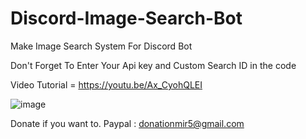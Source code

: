 # Discord-Image-Search-Bot
Make Image Search System For Discord Bot

Don't Forget To Enter Your Api key and Custom Search ID in the code

Video Tutorial = https://youtu.be/Ax_CyohQLEI


![image](https://user-images.githubusercontent.com/76769524/113527427-b6b17800-95e7-11eb-883d-3bac7a4b5919.png)



Donate if you want to.
Paypal : donationmir5@gmail.com

